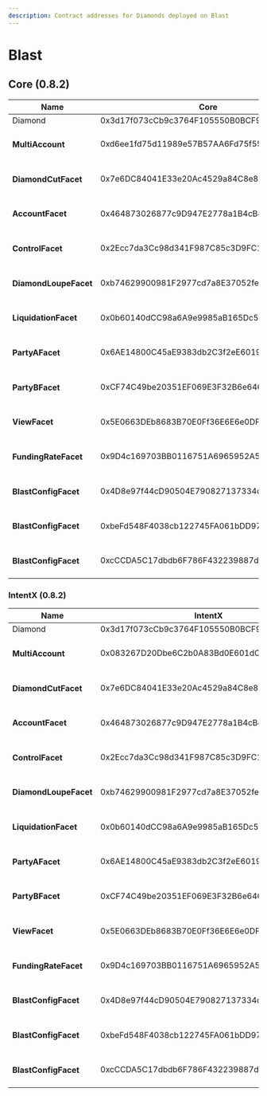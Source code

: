 ```yaml
---
description: Contract addresses for Diamonds deployed on Blast
---
```


# Blast

## Core (0.8.2)

<table><thead><tr><th width="281">Name</th><th>Core</th></tr></thead><tbody><tr><td>Diamond</td><td>0x3d17f073cCb9c3764F105550B0BCF9550477D266</td></tr><tr><td><h4>MultiAccount</h4></td><td>0xd6ee1fd75d11989e57B57AA6Fd75f558fBf02a5e</td></tr><tr><td><h4>DiamondCutFacet</h4></td><td>0x7e6DC84041E33e20Ac4529a84C8e8201Db785237</td></tr><tr><td><h4>AccountFacet</h4></td><td>0x464873026877c9D947E2778a1B4cB4A3CbC688F0</td></tr><tr><td><h4>ControlFacet</h4></td><td>0x2Ecc7da3Cc98d341F987C85c3D9FC198570838B5</td></tr><tr><td><h4>DiamondLoupeFacet</h4></td><td>0xb74629900981F2977cd7a8E37052fee0D7a4C395</td></tr><tr><td><h4>LiquidationFacet</h4></td><td>0x0b60140dCC98a6A9e9985aB165Dc54903861D50A</td></tr><tr><td><h4>PartyAFacet</h4></td><td>0x6AE14800C45aE9383db2C3f2eE6019Ebe1E32403</td></tr><tr><td><h4>PartyBFacet</h4></td><td>0xCF74C49be20351EF069E3F32B6e646d4B2Ba69D9</td></tr><tr><td><h4>ViewFacet</h4></td><td>0x5E0663DEb8683B70E0Ff36E6E6e0DFa0f0069934</td></tr><tr><td><h4>FundingRateFacet</h4></td><td>0x9D4c169703BB0116751A6965952A5E4aDfDFfB05</td></tr><tr><td><h4>BlastConfigFacet</h4></td><td>0x4D8e97f44cD90504E790827137334d9a42bbec55</td></tr><tr><td><h4>BlastConfigFacet</h4></td><td>0xbeFd548F4038cb122745FA061bDD976958EB3e21</td></tr><tr><td><h4>BlastConfigFacet</h4></td><td>0xcCCDA5C17dbdb6F786F432239887d6d51B4B9aD8</td></tr></tbody></table>

### IntentX (0.8.2)

<table><thead><tr><th width="281">Name</th><th>IntentX</th></tr></thead><tbody><tr><td>Diamond</td><td>0x3d17f073cCb9c3764F105550B0BCF9550477D266</td></tr><tr><td><h4>MultiAccount</h4></td><td>0x083267D20Dbe6C2b0A83Bd0E601dC2299eD99015</td></tr><tr><td><h4>DiamondCutFacet</h4></td><td>0x7e6DC84041E33e20Ac4529a84C8e8201Db785237</td></tr><tr><td><h4>AccountFacet</h4></td><td>0x464873026877c9D947E2778a1B4cB4A3CbC688F0</td></tr><tr><td><h4>ControlFacet</h4></td><td>0x2Ecc7da3Cc98d341F987C85c3D9FC198570838B5</td></tr><tr><td><h4>DiamondLoupeFacet</h4></td><td>0xb74629900981F2977cd7a8E37052fee0D7a4C395</td></tr><tr><td><h4>LiquidationFacet</h4></td><td>0x0b60140dCC98a6A9e9985aB165Dc54903861D50A</td></tr><tr><td><h4>PartyAFacet</h4></td><td>0x6AE14800C45aE9383db2C3f2eE6019Ebe1E32403</td></tr><tr><td><h4>PartyBFacet</h4></td><td>0xCF74C49be20351EF069E3F32B6e646d4B2Ba69D9</td></tr><tr><td><h4>ViewFacet</h4></td><td>0x5E0663DEb8683B70E0Ff36E6E6e0DFa0f0069934</td></tr><tr><td><h4>FundingRateFacet</h4></td><td>0x9D4c169703BB0116751A6965952A5E4aDfDFfB05</td></tr><tr><td><h4>BlastConfigFacet</h4></td><td>0x4D8e97f44cD90504E790827137334d9a42bbec55</td></tr><tr><td><h4>BlastConfigFacet</h4></td><td>0xbeFd548F4038cb122745FA061bDD976958EB3e21</td></tr><tr><td><h4>BlastConfigFacet</h4></td><td>0xcCCDA5C17dbdb6F786F432239887d6d51B4B9aD8</td></tr></tbody></table>
